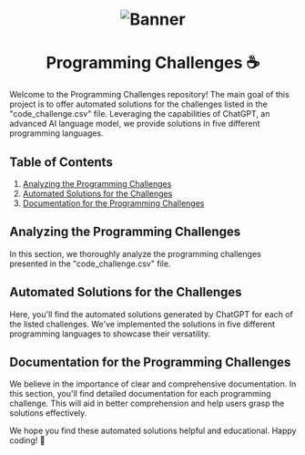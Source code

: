 <h1 align="center">
    <img alt="Banner" src="your_image_url_here"  />
</h1>

<h1 align="center">Programming Challenges ☕</h1>

Welcome to the Programming Challenges repository! The main goal of this project is to offer automated solutions for the challenges listed in the "code_challenge.csv" file. Leveraging the capabilities of ChatGPT, an advanced AI language model, we provide solutions in five different programming languages.

## Table of Contents

1. [Analyzing the Programming Challenges](#analyzing-the-programming-challenges)
2. [Automated Solutions for the Challenges](#automated-solutions-for-the-challenges)
3. [Documentation for the Programming Challenges](#documentation-for-the-programming-challenges)

## Analyzing the Programming Challenges

In this section, we thoroughly analyze the programming challenges presented in the "code_challenge.csv" file. 

## Automated Solutions for the Challenges

Here, you'll find the automated solutions generated by ChatGPT for each of the listed challenges. We've implemented the solutions in five different programming languages to showcase their versatility.

## Documentation for the Programming Challenges

We believe in the importance of clear and comprehensive documentation. In this section, you'll find detailed documentation for each programming challenge. This will aid in better comprehension and help users grasp the solutions effectively.

We hope you find these automated solutions helpful and educational. Happy coding! 🚀
